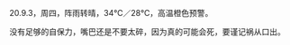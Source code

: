 <link href="../../css/style.css" rel="stylesheet" type="text/css" />

<span class="fzzy">20.9.3，周四，阵雨转晴，34℃／28℃，高温橙色预警。

<div class="p">

没有足够的自保力，嘴巴还是不要太碎，因为真的可能会死，要谨记祸从口出。

